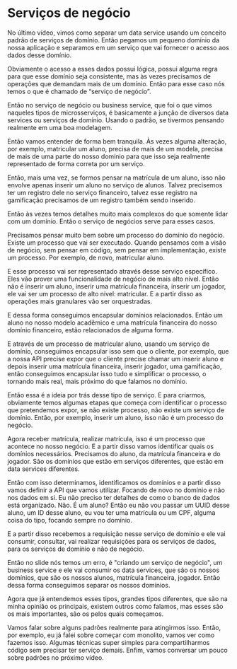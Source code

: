 # Serviços de negócio
No último vídeo, vimos como separar um data service usando um conceito padrão de serviços de domínio. Então pegamos um pequeno domínio da nossa aplicação e separamos em um serviço que vai fornecer o acesso aos dados desse domínio.

Obviamente o acesso a esses dados possui lógica, possui alguma regra para que esse domínio seja consistente, mas às vezes precisamos de operações que demandam mais de um domínio. Então para esse caso nós temos o que é chamado de “serviço de negócio”.

Então no serviço de negócio ou business service, que foi o que vimos naqueles tipos de microsserviços, é basicamente a junção de diversos data services ou serviços de domínio. Usando o padrão, se tivermos pensando realmente em uma boa modelagem.

Então vamos entender de forma bem tranquila. Às vezes alguma alteração, por exemplo, matricular um aluno, precisa de mais de um modela, precisa de mais de uma parte do nosso domínio para que isso seja realmente representado de forma correta por um serviço.

Então, mais uma vez, se formos pensar na matrícula de um aluno, isso não envolve apenas inserir um aluno no serviço de alunos. Talvez precisemos ter um registro dele no serviço financeiro, talvez esse registro na gamificação precisamos de um registro também sendo inserido.

Então às vezes temos detalhes muito mais complexos do que somente lidar com um domínio. Então o serviço de negócios serve para esses casos.

Precisamos pensar muito bem sobre um processo do domínio do negócio. Existe um processo que vai ser executado. Quando pensamos com a visão de negócio, sem pensar em código, sem pensar em implementação, existe um processo. Por exemplo, de novo, matricular aluno.

E esse processo vai ser representado através desse serviço específico. Eles vão prover uma funcionalidade de negócio de mais alto nível. Então não é inserir um aluno, inserir uma matrícula financeira, inserir um jogador, ele vai ser um processo de alto nível: matricular. E a partir disso as operações mais granulares vão ser orquestradas.

E dessa forma conseguimos encapsular domínios relacionados. Então um aluno no nosso modelo acadêmico e uma matrícula financeira do nosso domínio financeiro, estão relacionados de alguma forma.

E através de um processo de matricular aluno, usando um serviço de domínio, conseguimos encapsular isso sem que o cliente, por exemplo, que a nossa API precise expor que o cliente precise chamar um inserir aluno e depois inserir uma matrícula financeira, inserir jogador, uma gamificação, então conseguimos encapsular isso tudo e simplificar o processo, o tornando mais real, mais próximo do que falamos no domínio.

Então essa é a ideia por trás desse tipo de serviço. E para criarmos, obviamente temos algumas etapas que começa com identificar o processo que pretendemos expor, se não existe processo, não existe um serviço de domínio. Então, por exemplo, inserir um aluno, isso não é um processo do negócio.

Agora receber matrícula, realizar matrícula, isso é um processo que acontece no nosso negócio. E a partir disso vamos identificar quais os domínios necessários. Precisamos do aluno, da matrícula financeira e do jogador. São os domínios que estão em serviços diferentes, que estão em data services diferentes.

Então com isso determinamos, identificamos os domínios e a partir disso vamos definir a API que vamos utilizar. Focando de novo no domínio e não nos dados em si. Eu não preciso ter detalhes de como o banco de dados está organizado. Não. É um aluno? Então eu não vou passar um UUID desse aluno, um ID desse aluno, eu vou ter uma matrícula ou um CPF, alguma coisa do tipo, focando sempre no domínio.

E a partir disso recebemos a requisição nesse serviço de domínio e ele vai consumir, consultar, vai realizar requisições para os serviços de dados, para os serviços de domínio e não de negócio.

Então no slide nós temos um erro, é "criando um serviço de negócio", um business service e ele vai consumir os data services, que são os nossos domínios, que são os nossos alunos, matrícula financeira, jogador. Então dessa forma conseguimos separar os nossos domínios.

Agora que já entendemos esses tipos, grandes tipos diferentes, que são na minha opinião os principais, existem outros como falamos, mas esses são os mais importantes, são os pelos quais começamos.

Vamos falar sobre alguns padrões realmente para atingirmos isso. Então, por exemplo, eu já falei sobre começar com monolito, vamos ver como fazemos isso. Algumas técnicas super simples para compartilharmos código sem precisar ter serviço demais. Enfim, vamos conversar um pouco sobre padrões no próximo vídeo.